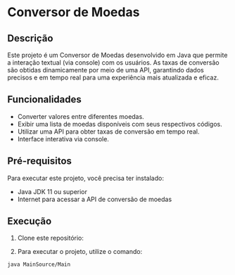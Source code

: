 # Conversor de Moedas

## Descrição

Este projeto é um Conversor de Moedas desenvolvido em Java que permite a interação textual (via console) com 
os usuários. As taxas de conversão são obtidas dinamicamente por meio de uma API, garantindo dados precisos e em tempo real para uma experiência mais atualizada e eficaz.

## Funcionalidades

- Converter valores entre diferentes moedas.
- Exibir uma lista de moedas disponíveis com seus respectivos códigos.
- Utilizar uma API para obter taxas de conversão em tempo real.
- Interface interativa via console.

## Pré-requisitos

Para executar este projeto, você precisa ter instalado:

- Java JDK 11 ou superior
- Internet para acessar a API de conversão de moedas

## Execução

1. Clone este repositório:

2. Para executar o projeto, utilize o comando:
```bash
java MainSource/Main
